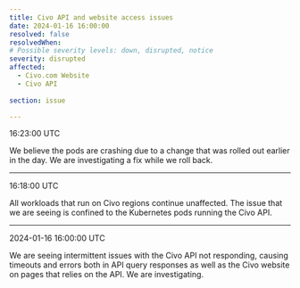 ```yaml
---
title: Civo API and website access issues
date: 2024-01-16 16:00:00
resolved: false
resolvedWhen: 
# Possible severity levels: down, disrupted, notice
severity: disrupted 
affected:
  - Civo.com Website
  - Civo API
    
section: issue

---
```


16:23:00 UTC

We believe the pods are crashing due to a change that was rolled out earlier in the day. We are investigating a fix while we roll back.

---

16:18:00 UTC

All workloads that run on Civo regions continue unaffected. The issue that we are seeing is confined to the Kubernetes pods running the Civo API.

---

2024-01-16 16:00:00 UTC

We are seeing intermittent issues with the Civo API not responding, causing timeouts and errors both in API query responses as well as the Civo website on pages that relies on the API. We are investigating.
